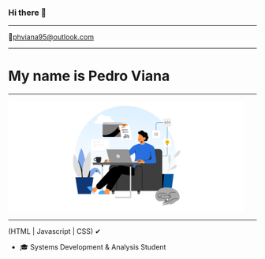 ### Hi there 👋
<hr>
📧<a href="phviana95@outlook.com">phviana95@outlook.com</a>
<hr>
<h1>My name is Pedro Viana</h1>
<hr> <img src="https://github.com/pedroviana04/pedroviana04/blob/main/codeimg.jpg" alt="codeguy" width="480px" height="224px" margin="200px 0px 0px 200px" display="center">
<hr> 
 (HTML |  Javascript | CSS) ✔
 
<ul>
 <li>🎓 Systems Development & Analysis Student </li>
</ul>
<!--
**pedroviana04/pedroviana04** is a ✨ _special_ ✨ repository because its `README.md` (this file) appears on your GitHub profile.

Here are some ideas to get you started:

- 🔭 I’m currently working on ...
- 🌱 I’m currently learning ...
- 👯 I’m looking to collaborate on ...
- 🤔 I’m looking for help with ...
- 💬 Ask me about ...
- 📫 How to reach me: ...
- 😄 Pronouns: ...
- ⚡ Fun fact: ...
-->

